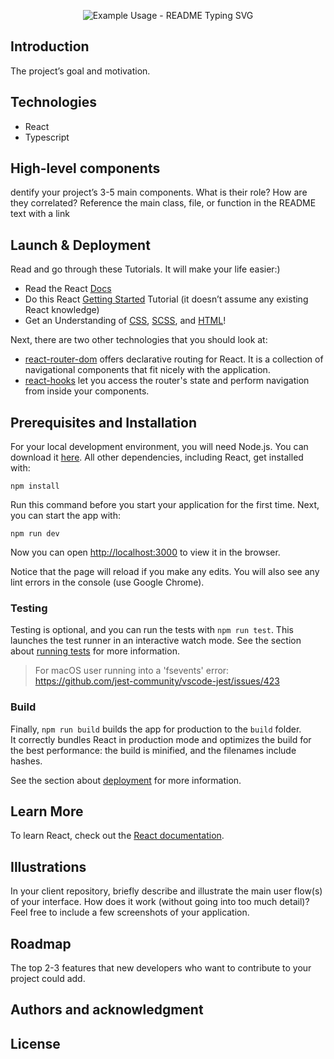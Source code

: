 <p align="center">
  <img src="https://readme-typing-svg.demolab.com/?lines=Sopra+Group+20+!;Guess+The+Country!&font=Fira%20Code&center=true&width=600&height=80&duration=4000&pause=1000" alt="Example Usage - README Typing SVG">
</p>


## Introduction
The project’s goal and motivation.


## Technologies
- React
- Typescript

## High-level components
dentify your project’s 3-5 main components. What is their role?
How are they correlated? Reference the main class, file, or function in the README text
with a link



## Launch & Deployment

Read and go through these Tutorials. It will make your life easier:)

- Read the React [Docs](https://reactjs.org/docs/getting-started.html)
- Do this React [Getting Started](https://reactjs.org/tutorial/tutorial.html) Tutorial (it doesn’t assume any existing React knowledge)
- Get an Understanding of [CSS](https://www.w3schools.com/Css/), [SCSS](https://sass-lang.com/documentation/syntax), and [HTML](https://www.w3schools.com/html/html_intro.asp)!

Next, there are two other technologies that you should look at:

* [react-router-dom](https://reacttraining.com/react-router/web/guides/quick-start) offers declarative routing for React. It is a collection of navigational components that fit nicely with the application. 
* [react-hooks](https://reactrouter.com/web/api/Hooks) let you access the router's state and perform navigation from inside your components.

## Prerequisites and Installation
For your local development environment, you will need Node.js. You can download it [here](https://nodejs.org). All other dependencies, including React, get installed with:

```npm install```

Run this command before you start your application for the first time. Next, you can start the app with:

```npm run dev```

Now you can open [http://localhost:3000](http://localhost:3000) to view it in the browser.

Notice that the page will reload if you make any edits. You will also see any lint errors in the console (use Google Chrome).

### Testing
Testing is optional, and you can run the tests with `npm run test`.
This launches the test runner in an interactive watch mode. See the section about [running tests](https://facebook.github.io/create-react-app/docs/running-tests) for more information.

> For macOS user running into a 'fsevents' error: https://github.com/jest-community/vscode-jest/issues/423

### Build
Finally, `npm run build` builds the app for production to the `build` folder.<br>
It correctly bundles React in production mode and optimizes the build for the best performance: the build is minified, and the filenames include hashes.<br>

See the section about [deployment](https://facebook.github.io/create-react-app/docs/deployment) for more information.

## Learn More

To learn React, check out the [React documentation](https://reactjs.org/).


## Illustrations
In your client repository, briefly describe and illustrate the main user flow(s)
of your interface. How does it work (without going into too much detail)? Feel free to
include a few screenshots of your application.

## Roadmap
The top 2-3 features that new developers who want to contribute to your project
could add.

## Authors and acknowledgment


## License
